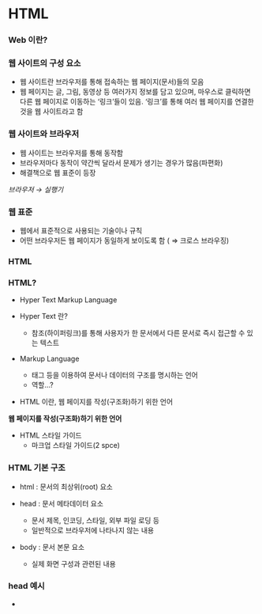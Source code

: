 # HTML

### Web 이란?

### 웹 사이트의 구성 요소

- 웹 사이트란 브라우저를 통해 접속하는 웹 페이지(문서)들의 모음
- 웹 페이지는 글, 그림, 동영상 등 여러가지 정보를 담고 있으며, 마우스로 클릭하면 다른 웹 페이지로 이동하는 ‘링크’들이 있음. ‘링크’를 통해 여러 웹 페이지를 연결한 것을 웹 사이트라고 함

### 웹 사이트와 브라우저

- 웹 사이트는 브라우저를 통해 동작함
- 브라우저마다 동작이 약간씩 달라서 문제가 생기는 경우가 많음(파편화)
- 해결책으로 웹 표준이 등장

*브라우저 → 실행기*

### 웹 표준

- 웹에서 표준적으로 사용되는 기술이나 규칙
- 어떤 브라우저든 웹 페이지가 동일하게 보이도록 함 ( ⇒ 크로스 브라우징)

### HTML

### HTML?

- Hyper Text Markup Language

- Hyper Text 란?
    - 참조(하이퍼링크)를 통해 사용자가 한 문서에서 다른 문서로 즉시 접근할 수 있는 텍스트

- Markup Language
    - 태그 등을 이용하여 문서나 데이터의 구조를 명시하는 언어
    - 역할…?
    
- HTML 이란, 웹 페이지를 작성(구조화)하기 위한 언어

**웹 페이지를 작성(구조화)하기 위한 언어**

- HTML 스타일 가이드
    - 마크업 스타일 가이드(2 spce)

### HTML 기본 구조

- html : 문서의 최상위(root) 요소

- head : 문서 메타데이터 요소
    - 문서 제목, 인코딩, 스타일, 외부 파일 로딩 등
    - 일반적으로 브라우저에 나타나지 않는 내용

- body : 문서 본문 요소
    - 실제 화면 구성과 관련된 내용

### head 예시

- <title>: 브라우저 상단 타이틀
- <meta>: 문서 레벨 메타데이터 요소
- <link>: 외부 리소스 연결 요소 ( CSS 파일, favicon 등)
- <script> : 스크립트 요소 ( JavaScript 파일/코드 )
- <style> : CSS 직접 작성

- Open Graph Protocol
    - 메타 데이터를 표현하는 새로운 규약
        - HTML 문서의 메타 데이터를 통해 문서의 정보 전달
        - 메타정보에 해당하는 제목, 설명 등을 쓸 수 있도록 정의

### 요소(element)

- HTML의 element는 태그와 내용(contents)로 구성되어 있다.

- HTML 요소는 시작 태그와 종료 태그 그리고 태그 사이에 위치한 내용으로 구성
    - 요소는 태그로 컨텐츠(내용)을 감싸는 것으로 그 정보의 성격과 의미를 정의
    - 내용이 없는 태그들도 존재(닫는 태그가 없음)
        - br, hr, img, input, link, meta

- 요소는 중첩(nested)될 수 있음
    - 요소의 중첩을 통해 하나의 문서를 구조화
    - 여는 태그와 닫는 태그의 쌍을 잘 확인해야함
        - 오류를 반환하는 것이 아닌 그냥 레이아웃이 깨진 상태로 출력되기 때문에, 디버깅이 힘들어 질 수 있음

- elements : 해당 요소의 HTML 태그

### 속성(attribute)

태그의 디테일한 설명?정보를 넣어주기 위한..?


- 태그별로 사용할 수 있는 속성이 다름
- *=을 뛰어쓰기 하면 안됨 ( 파이썬이랑 다름)*

- 속성을 통해 태그의 부가적인 정보를 설정할 수 있음
- 요소는 속성을 가질 수 있으며, 경로나 크기와 같은 추가적인 정보를 제공
- 요소의 시작 태그에 작성하며 보통 이름과 값이 하나의 쌍으로 존재
- 태그와 상관없이 사용 가능한 속성(HTML Global Attribute)들도 있음

### HTML Global Attibute

- 모든 HTML 요소가 공통으로 사용할 수 있는 대표적인 속성( 몇몇 요소에는 아무 효과가 없을 수 있음)

- id : 문서 전체에서 유일한 고유 식별자 지정
- class : 공백으로 구분된 해당 요소의 클래스 목록 (CSS, JS에서 요소를 선택하거나 접근)
- data-* : 페이지에 개인 사용자 정의 데이터를 저장하기 위해 사용
- style : inline 스타일
- title : 요소에 대한 추가 정보 지정
- tabindex : 요소의 탭 순서

### 시맨틱 태그

- HTML 태그가 특정 목적, 역할 및 의미적 가치(semantic value)를 가지는 것
    - 예를 들어 h1 태그는 “이 페이지에서 최상위 제목”인 텍스트를 감싸는 역할(또는 의미)을 나타냄

- None semantic 요소로는 div, span 등이 있으며, a, form, table 태그들도 시맨틱 태그로 볼 수 있음

- HTML5에서는 기존에 단순히 콘텐츠의 구획을 나타내기 위해 사용한 div 태그를 대체하여 사용하기 위해 의미론적 요소를 담은 태그들이 추가됨

- 대표적인 시맨틱 태그 목록
    - header : 문서 전체나 섹션의 헤더(머리말 부분)
    - nav : 내비게이션
    - aside : 사이드에 위치한 공간, 메인 콘텐츠와 관련성이 적은 콘텐츠
    - section : 문서의 일반적인 구분, 컨텐츠의 그룹을 표현
    - article : 문서, 페이지, 사이트 안에서 독립적으로 구분되는 영역
    - footer : 문서 전체나 섹션의 푸터(마지막 부분)
    - 
  
    

### 시맨틱 태그 사용 해야 하는 이유

- 의미론적 마크업
    - 개발자 및 사용자 뿐만 아니라 검색엔진 등에 의미 있는 정보의 그룹을 태그로 표현
    - 단순히 구역을 나누는 것 뿐만 아니라 ‘의미’를 가지는 태그들을 활용하기 위한 노력
    - 요소의 의미가 명확해지기 때문에 코드의 가독성을 높이고 유지보수를 쉽게 함
    - 검색 엔진 최적화(SEO)를 위해서 메타태그, 시맨틱 태그 등을 통한 마크업을 효과적으로 활용 해야함

### 렌더링(Rendering)

- 웹사이트 코드를 사용자가 보게 되는 웹 사이트로 바꾸는 과정

### DOM(Document Object Model) 트리

- 텍스트 파일인 HTML 문서를 브라우저에서 렌더링 하기 위한 구조
    - HTML 문서에 대한 모델을 구성함
    - HTML 문서 내의 각 요소에 접근 / 수정에 필요한 프로퍼티와 메서드를 제공함

### HTML 문서 구조화

### 인라인 / 블록 요소

- HTML 요소는 크게 인라인/ 블록 요소로 나눔
- 인라인 요소는 글자처럼 취금
- 블록 요소는 한 줄 모두 사용

### 텍스트 요소

- <a></a>
    - href 속성을 활용하여 다른 URL로 연결하는 하이퍼링크 생성
    
- <b></b>
    - 굵은 글씨 요소
- <strong></strong>
    - 강조하고자 하는 요소(보통 굵은 글씨로 표현)

- <I></I>
    - 기울임 글씨 요소
- <em></em>
    - 강조하고자 하는 요소(보통 기울임 글씨로 표현)

- <br>
    - 텍스트 내에 줄 바꿈 생성
    
- <img>
    - src 속성을 활용하여 이미지 표현
    
- <span></span>
    - 의미 없는 인라인 컨테이너
    

### 그룹 컨텐츠

- <p></p>
    - 하나의 문단 (paragraph)

- <hr>
    - 문단 레벨 요소에서의 주제의 분리를 의미하며 수평선으로 표현 됨(A Horizontal Rule)
    
- <ol></ol>
    - 순서가 있는 리스트(ordered)
- <ul></ul>
    - 순서가 없는 리스트(unordered)
    
- <pre></pre>
    - HTML에 작성한 내용을 그대로 표현.
    - 보통 고정폭 글꼴이 사용되고 공백문자를 유지

- <blockquote></blockquote>
    - 텍스트가 긴 인용문
    - 주로 들여쓰기를 한 것으로 표현됨
    
- <div></div>
    - 의미 없는 블록 레벨 컨테이너
    

### form

- <form>은 정보(데이터)를 서버에 제출하기 위해 사용하는 태그
- <form> 기본 속성
    - action : form을 처리할 서버의 URL(데이터를 보낼 곳)
    - method : form을 제출할 때 사용할 HTTP 메서드 (GET 혹은 POST)
    - enctype: method가 post인 경우 데이터의 유형
        
        

### input

- 다양한 타입을 가지는 입력 데이터의 유형과 위젯이 제공됨
- <input> 대표적인 속성
    - name : form control에 적용되는 이름 (이름/값 페어로 전송됨)
    - value : form control에 적용되는 값 (이름/값 페어로 전송됨)
    - required, readonly, autofocus, autocomplete, disabled 등
    

### input label

- label을 클릭하여 input 자체의 초점을 맞추거나 활성화 시킬 수 있음
    - 사용자는 선택할 수 있는 영역이 늘어나 웹/ 모바일(터치) 환경에서 편하게 사용할 수 있음
    - label과 input 입력의 관계가 시각적 뿐만 아니라 화면리더기에서도 label을 읽어 쉽게 내용을 확인 할 수 있도록 함
    
- <input>에 id 속성을, <label>에는 for 속성을 활용하여 상호 연관을 시킴
    
    ```html
    <label for="agreement">개인정보 수집에 동의합니다.</label>
    <input type="checkbox" name="agreement" id="agreement">
    ```
    

### input 유형

- 일반
    - 일반적으로 입력을 받기 위하여 제공되며 타입별로 HTML 기본 검증 혹은 추가 속성을 활용할 수 있음
        - text : 일반 텍스트 입력
        - password : 입력 시 값이 보이지 않고 문자를 특수기호(*)로 표현
        - email : 이메일 형식이 아닌 경우 form 제출 불가
        - number : min, max, step 속성을 활용하여 숫지 범위 설정 가능
        - file : accept 속성을 활용하여 파일 타입 지정 가능
        
- 항목 중 선택
    - 일반적으로 label 태그와 함께 사용하여 선택 항목을 작성함
    - 동일 항목에 대하여는 name을 지정하고 선택된 항목에 대한 value를 지정해야 함
        - checkbox : 다중 선택
        - radio : 단일 선택

- 기타
    - 다양한 종류의 input을 위한 picker를 제공
        - color : color picker
        - date : date picker
    - hidden input을 활용하여 사용자 입력을 받지 않고 서버에 전송되어야 하는 값을 설정
        - hidden : 사용자에게 보이지 않는 input

- 종합
    - <input> 요소의 동작은 type에 따라 달라지므로, 각각의 내용을 숙지할 것

---

---

- 기능은 브라우저에서. 문서를 크롬에 보내면 크롬이 기능을 만듦
    - 브라우저가 html을 읽고 돔트리를 만듦. 모든 조작은 돔트리에서 일어남. 트리구조라는 걸 기억!
    - 돔트리에는 자식이 있고 부모가 있다~!

- required 필수

- 요소(element) == 태그(tag) + 내용(content)
    
    속성 = 이름 + 값
    

- html은 트리구조라서 태그안에 태그가 들어갈 수  있음(포함할 수 있음) <body><h1></h1></body>

- label 이랑 id랑 같게 해줘야함. 어떤 input이 어떤 label과 연관있는지를 알 수 있기 위해.# HTML

### Web 이란?

### 웹 사이트의 구성 요소

- 웹 사이트란 브라우저를 통해 접속하는 웹 페이지(문서)들의 모음
- 웹 페이지는 글, 그림, 동영상 등 여러가지 정보를 담고 있으며, 마우스로 클릭하면 다른 웹 페이지로 이동하는 ‘링크’들이 있음. ‘링크’를 통해 여러 웹 페이지를 연결한 것을 웹 사이트라고 함

### 웹 사이트와 브라우저

- 웹 사이트는 브라우저를 통해 동작함
- 브라우저마다 동작이 약간씩 달라서 문제가 생기는 경우가 많음(파편화)
- 해결책으로 웹 표준이 등장

*브라우저 → 실행기*

### 웹 표준

- 웹에서 표준적으로 사용되는 기술이나 규칙
- 어떤 브라우저든 웹 페이지가 동일하게 보이도록 함 ( ⇒ 크로스 브라우징)

### HTML

### HTML?

- Hyper Text Markup Language

- Hyper Text 란?
    - 참조(하이퍼링크)를 통해 사용자가 한 문서에서 다른 문서로 즉시 접근할 수 있는 텍스트

- Markup Language
    - 태그 등을 이용하여 문서나 데이터의 구조를 명시하는 언어
    - 역할…?
    
- HTML 이란, 웹 페이지를 작성(구조화)하기 위한 언어

**웹 페이지를 작성(구조화)하기 위한 언어**

- HTML 스타일 가이드
    - 마크업 스타일 가이드(2 spce)

### HTML 기본 구조

- html : 문서의 최상위(root) 요소

- head : 문서 메타데이터 요소
    - 문서 제목, 인코딩, 스타일, 외부 파일 로딩 등
    - 일반적으로 브라우저에 나타나지 않는 내용

- body : 문서 본문 요소
    - 실제 화면 구성과 관련된 내용

### head 예시

- <title>: 브라우저 상단 타이틀
- <meta>: 문서 레벨 메타데이터 요소
- <link>: 외부 리소스 연결 요소 ( CSS 파일, favicon 등)
- <script> : 스크립트 요소 ( JavaScript 파일/코드 )
- <style> : CSS 직접 작성

- Open Graph Protocol
    - 메타 데이터를 표현하는 새로운 규약
        - HTML 문서의 메타 데이터를 통해 문서의 정보 전달
        - 메타정보에 해당하는 제목, 설명 등을 쓸 수 있도록 정의

### 요소(element)

- HTML의 element는 태그와 내용(contents)로 구성되어 있다.

- HTML 요소는 시작 태그와 종료 태그 그리고 태그 사이에 위치한 내용으로 구성
    - 요소는 태그로 컨텐츠(내용)을 감싸는 것으로 그 정보의 성격과 의미를 정의
    - 내용이 없는 태그들도 존재(닫는 태그가 없음)
        - br, hr, img, input, link, meta

- 요소는 중첩(nested)될 수 있음
    - 요소의 중첩을 통해 하나의 문서를 구조화
    - 여는 태그와 닫는 태그의 쌍을 잘 확인해야함
        - 오류를 반환하는 것이 아닌 그냥 레이아웃이 깨진 상태로 출력되기 때문에, 디버깅이 힘들어 질 수 있음

- elements : 해당 요소의 HTML 태그

### 속성(attribute)

태그의 디테일한 설명?정보를 넣어주기 위한..?


- 태그별로 사용할 수 있는 속성이 다름
- *=을 뛰어쓰기 하면 안됨 ( 파이썬이랑 다름)*

- 속성을 통해 태그의 부가적인 정보를 설정할 수 있음
- 요소는 속성을 가질 수 있으며, 경로나 크기와 같은 추가적인 정보를 제공
- 요소의 시작 태그에 작성하며 보통 이름과 값이 하나의 쌍으로 존재
- 태그와 상관없이 사용 가능한 속성(HTML Global Attribute)들도 있음

### HTML Global Attibute

- 모든 HTML 요소가 공통으로 사용할 수 있는 대표적인 속성( 몇몇 요소에는 아무 효과가 없을 수 있음)

- id : 문서 전체에서 유일한 고유 식별자 지정
- class : 공백으로 구분된 해당 요소의 클래스 목록 (CSS, JS에서 요소를 선택하거나 접근)
- data-* : 페이지에 개인 사용자 정의 데이터를 저장하기 위해 사용
- style : inline 스타일
- title : 요소에 대한 추가 정보 지정
- tabindex : 요소의 탭 순서

### 시맨틱 태그

- HTML 태그가 특정 목적, 역할 및 의미적 가치(semantic value)를 가지는 것
    - 예를 들어 h1 태그는 “이 페이지에서 최상위 제목”인 텍스트를 감싸는 역할(또는 의미)을 나타냄

- None semantic 요소로는 div, span 등이 있으며, a, form, table 태그들도 시맨틱 태그로 볼 수 있음

- HTML5에서는 기존에 단순히 콘텐츠의 구획을 나타내기 위해 사용한 div 태그를 대체하여 사용하기 위해 의미론적 요소를 담은 태그들이 추가됨

- 대표적인 시맨틱 태그 목록
    - header : 문서 전체나 섹션의 헤더(머리말 부분)
    - nav : 내비게이션
    - aside : 사이드에 위치한 공간, 메인 콘텐츠와 관련성이 적은 콘텐츠
    - section : 문서의 일반적인 구분, 컨텐츠의 그룹을 표현
    - article : 문서, 페이지, 사이트 안에서 독립적으로 구분되는 영역
    - footer : 문서 전체나 섹션의 푸터(마지막 부분)
    - 
    
    

### 시맨틱 태그 사용 해야 하는 이유

- 의미론적 마크업
    - 개발자 및 사용자 뿐만 아니라 검색엔진 등에 의미 있는 정보의 그룹을 태그로 표현
    - 단순히 구역을 나누는 것 뿐만 아니라 ‘의미’를 가지는 태그들을 활용하기 위한 노력
    - 요소의 의미가 명확해지기 때문에 코드의 가독성을 높이고 유지보수를 쉽게 함
    - 검색 엔진 최적화(SEO)를 위해서 메타태그, 시맨틱 태그 등을 통한 마크업을 효과적으로 활용 해야함

### 렌더링(Rendering)

- 웹사이트 코드를 사용자가 보게 되는 웹 사이트로 바꾸는 과정

### DOM(Document Object Model) 트리

- 텍스트 파일인 HTML 문서를 브라우저에서 렌더링 하기 위한 구조
    - HTML 문서에 대한 모델을 구성함
    - HTML 문서 내의 각 요소에 접근 / 수정에 필요한 프로퍼티와 메서드를 제공함

### HTML 문서 구조화

### 인라인 / 블록 요소

- HTML 요소는 크게 인라인/ 블록 요소로 나눔
- 인라인 요소는 글자처럼 취금
- 블록 요소는 한 줄 모두 사용

### 텍스트 요소

- <a></a>
    - href 속성을 활용하여 다른 URL로 연결하는 하이퍼링크 생성
    
- <b></b>
    - 굵은 글씨 요소
- <strong></strong>
    - 강조하고자 하는 요소(보통 굵은 글씨로 표현)

- <I></I>
    - 기울임 글씨 요소
- <em></em>
    - 강조하고자 하는 요소(보통 기울임 글씨로 표현)

- <br>
    - 텍스트 내에 줄 바꿈 생성
    
- <img>
    - src 속성을 활용하여 이미지 표현
    
- <span></span>
    - 의미 없는 인라인 컨테이너
    

### 그룹 컨텐츠

- <p></p>
    - 하나의 문단 (paragraph)

- <hr>
    - 문단 레벨 요소에서의 주제의 분리를 의미하며 수평선으로 표현 됨(A Horizontal Rule)
    
- <ol></ol>
    - 순서가 있는 리스트(ordered)
- <ul></ul>
    - 순서가 없는 리스트(unordered)
    
- <pre></pre>
    - HTML에 작성한 내용을 그대로 표현.
    - 보통 고정폭 글꼴이 사용되고 공백문자를 유지

- <blockquote></blockquote>
    - 텍스트가 긴 인용문
    - 주로 들여쓰기를 한 것으로 표현됨
    
- <div></div>
    - 의미 없는 블록 레벨 컨테이너
    

### form

- <form>은 정보(데이터)를 서버에 제출하기 위해 사용하는 태그
- <form> 기본 속성
    - action : form을 처리할 서버의 URL(데이터를 보낼 곳)
    - method : form을 제출할 때 사용할 HTTP 메서드 (GET 혹은 POST)
    - enctype: method가 post인 경우 데이터의 유형
        
        

### input

- 다양한 타입을 가지는 입력 데이터의 유형과 위젯이 제공됨
- <input> 대표적인 속성
    - name : form control에 적용되는 이름 (이름/값 페어로 전송됨)
    - value : form control에 적용되는 값 (이름/값 페어로 전송됨)
    - required, readonly, autofocus, autocomplete, disabled 등
    

### input label

- label을 클릭하여 input 자체의 초점을 맞추거나 활성화 시킬 수 있음
    - 사용자는 선택할 수 있는 영역이 늘어나 웹/ 모바일(터치) 환경에서 편하게 사용할 수 있음
    - label과 input 입력의 관계가 시각적 뿐만 아니라 화면리더기에서도 label을 읽어 쉽게 내용을 확인 할 수 있도록 함
    
- <input>에 id 속성을, <label>에는 for 속성을 활용하여 상호 연관을 시킴
    
    ```html
    <label for="agreement">개인정보 수집에 동의합니다.</label>
    <input type="checkbox" name="agreement" id="agreement">
    ```
    

### input 유형

- 일반
    - 일반적으로 입력을 받기 위하여 제공되며 타입별로 HTML 기본 검증 혹은 추가 속성을 활용할 수 있음
        - text : 일반 텍스트 입력
        - password : 입력 시 값이 보이지 않고 문자를 특수기호(*)로 표현
        - email : 이메일 형식이 아닌 경우 form 제출 불가
        - number : min, max, step 속성을 활용하여 숫지 범위 설정 가능
        - file : accept 속성을 활용하여 파일 타입 지정 가능
        
- 항목 중 선택
    - 일반적으로 label 태그와 함께 사용하여 선택 항목을 작성함
    - 동일 항목에 대하여는 name을 지정하고 선택된 항목에 대한 value를 지정해야 함
        - checkbox : 다중 선택
        - radio : 단일 선택

- 기타
    - 다양한 종류의 input을 위한 picker를 제공
        - color : color picker
        - date : date picker
    - hidden input을 활용하여 사용자 입력을 받지 않고 서버에 전송되어야 하는 값을 설정
        - hidden : 사용자에게 보이지 않는 input

- 종합
    - <input> 요소의 동작은 type에 따라 달라지므로, 각각의 내용을 숙지할 것

---

---

- 기능은 브라우저에서. 문서를 크롬에 보내면 크롬이 기능을 만듦
    - 브라우저가 html을 읽고 돔트리를 만듦. 모든 조작은 돔트리에서 일어남. 트리구조라는 걸 기억!
    - 돔트리에는 자식이 있고 부모가 있다~!

- required 필수

- 요소(element) == 태그(tag) + 내용(content)
    
    속성 = 이름 + 값
    

- html은 트리구조라서 태그안에 태그가 들어갈 수  있음(포함할 수 있음) <body><h1></h1></body>

- label 이랑 id랑 같게 해줘야함. 어떤 input이 어떤 label과 연관있는지를 알 수 있기 위해.